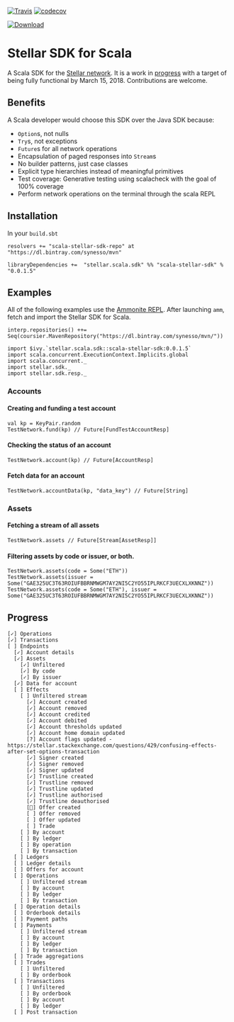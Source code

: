 [![Travis](https://travis-ci.org/Synesso/scala-stellar-sdk.svg?branch=master)](https://travis-ci.org/Synesso/scala-stellar-sdk)
[![codecov](https://codecov.io/gh/Synesso/scala-stellar-sdk/branch/master/graph/badge.svg)](https://codecov.io/gh/Synesso/scala-stellar-sdk)

[![Download](https://api.bintray.com/packages/synesso/mvn/scala-stellar-sdk/images/download.svg)](https://bintray.com/synesso/mvn/scala-stellar-sdk/_latestVersion)

# Stellar SDK for Scala

A Scala SDK for the [Stellar network](https://www.stellar.org/). It is a work in [progress](#progress) with a target of being fully functional
by March 15, 2018. Contributions are welcome.

## Benefits

A Scala developer would choose this SDK over the Java SDK because:

* `Option`s, not nulls
* `Try`s, not exceptions
* `Future`s for all network operations
* Encapsulation of paged responses into `Stream`s
* No builder patterns, just case classes
* Explicit type hierarchies instead of meaningful primitives
* Test coverage: Generative testing using scalacheck with the goal of 100% coverage
* Perform network operations on the terminal through the scala REPL

## Installation

In your `build.sbt`

```
resolvers += "scala-stellar-sdk-repo" at "https://dl.bintray.com/synesso/mvn"

libraryDependencies +=  "stellar.scala.sdk" %% "scala-stellar-sdk" % "0.0.1.5"
```

## Examples

All of the following examples use the [Ammonite REPL](http://ammonite.io/). After launching `amm`, fetch and import the
Stellar SDK for Scala.

```
interp.repositories() ++= Seq(coursier.MavenRepository("https://dl.bintray.com/synesso/mvn/"))

import $ivy.`stellar.scala.sdk::scala-stellar-sdk:0.0.1.5`
import scala.concurrent.ExecutionContext.Implicits.global
import scala.concurrent._
import stellar.sdk._
import stellar.sdk.resp._
```

### Accounts

#### Creating and funding a test account

```
val kp = KeyPair.random
TestNetwork.fund(kp) // Future[FundTestAccountResp]
```

#### Checking the status of an account

```
TestNetwork.account(kp) // Future[AccountResp]
```

#### Fetch data for an account

```
TestNetwork.accountData(kp, "data_key") // Future[String]
```


### Assets

#### Fetching a stream of all assets

```
TestNetwork.assets // Future[Stream[AssetResp]]
```

#### Filtering assets by code or issuer, or both.

```
TestNetwork.assets(code = Some("ETH"))
TestNetwork.assets(issuer = Some("GAE325UC3T63ROIUFBBRNMWGM7AY2NI5C2YO55IPLRKCF3UECXLXKNNZ"))
TestNetwork.assets(code = Some("ETH"), issuer = Some("GAE325UC3T63ROIUFBBRNMWGM7AY2NI5C2YO55IPLRKCF3UECXLXKNNZ"))
```



## Progress

```
[✓] Operations
[✓] Transactions
[ ] Endpoints
  [✓] Account details
  [✓] Assets
    [✓] Unfiltered
    [✓] By code
    [✓] By issuer
  [✓] Data for account
  [ ] Effects
    [ ] Unfiltered stream
      [✓] Account created
      [✓] Account removed
      [✓] Account credited
      [✓] Account debited
      [✓] Account thresholds updated
      [✓] Account home domain updated
      [?] Account flags updated - https://stellar.stackexchange.com/questions/429/confusing-effects-after-set-options-transaction
      [✓] Signer created
      [✓] Signer removed
      [✓] Signer updated
      [✓] Trustline created
      [✓] Trustline removed
      [✓] Trustline updated
      [✓] Trustline authorised
      [✓] Trustline deauthorised
      [🚀] Offer created
      [ ] Offer removed
      [ ] Offer updated
      [ ] Trade
    [ ] By account
    [ ] By ledger
    [ ] By operation
    [ ] By transaction
  [ ] Ledgers
  [ ] Ledger details
  [ ] Offers for account
  [ ] Operations
    [ ] Unfiltered stream
    [ ] By account
    [ ] By ledger
    [ ] By transaction
  [ ] Operation details
  [ ] Orderbook details
  [ ] Payment paths
  [ ] Payments
    [ ] Unfiltered stream
    [ ] By account
    [ ] By ledger
    [ ] By transaction
  [ ] Trade aggregations
  [ ] Trades
    [ ] Unfiltered
    [ ] By orderbook
  [ ] Transactions
    [ ] Unfiltered
    [ ] By orderbook
    [ ] By account
    [ ] By ledger
  [ ] Post transaction
```
